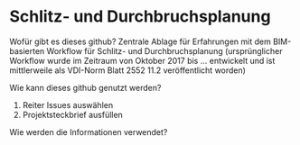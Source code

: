 # Schlitz- und Durchbruchsplanung
Wofür gibt es dieses github?
Zentrale Ablage für Erfahrungen mit dem BIM-basierten Workflow für Schlitz- und Durchbruchsplanung (ursprünglicher Workflow wurde im Zeitraum von Oktober 2017 bis ... entwickelt und ist mittlerweile als VDI-Norm Blatt 2552 11.2 veröffentlicht worden)

Wie kann dieses github genutzt werden?
1. Reiter Issues auswählen
2. Projektsteckbrief ausfüllen

Wie werden die Informationen verwendet?
